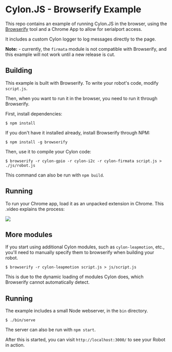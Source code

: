 # Cylon.JS - Browserify Example

This repo contains an example of running Cylon.JS in the browser, using the [Browserify][] tool and a Chrome App to allow for serialport access.

It includes a custom Cylon logger to log messages directly to the page.

**Note:** - currently, the `firmata` module is not compatible with Browserify, and this example will not work until a new release is cut.

[Browserify]: http://browserify.org

## Building

This example is built with Browserify.
To write your robot's code, modify `script.js`.

Then, when you want to run it in the browser, you need to run it through Browserify.

First, install dependencies:

    $ npm install

If you don't have it installed already, install Browserify through NPM:

    $ npm install -g browserify

Then, use it to compile your Cylon code:

    $ browserify -r cylon-gpio -r cylon-i2c -r cylon-firmata script.js > ./js/robot.js

This command can also be run with `npm build`.

## Running

To run your Chrome app, load it as an unpacked extension in Chrome.
This .video explains the process:

<a href="http://share.stwrt.ca/chrome-app-demo.mp4" target="_blank">
  <img src="http://i.imgur.com/2jqg0CN.jpg">
</a>

## More modules

If you start using additional Cylon modules, such as `cylon-leapmotion`, etc., you'll need to manually specify them to browserify when building your robot.

    $ browserify -r cylon-leapmotion script.js > js/script.js

This is due to the dynamic loading of modules Cylon does, which Browserify cannot automatically detect.

## Running

The example includes a small Node webserver, in the `bin` directory.

    $ ./bin/serve

The server can also be run with `npm start`.

After this is started, you can visit `http://localhost:3000/` to see your Robot
in action.
